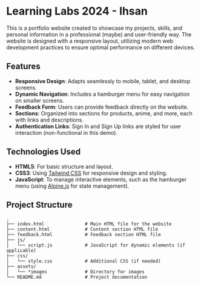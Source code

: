 # Learning Labs 2024 - Ihsan

This is a portfolio website created to showcase my projects, skills, and personal information in a professional (maybe) and user-friendly way. The website is designed with a responsive layout, utilizing modern web development practices to ensure optimal performance on different devices.

## Features

- **Responsive Design**: Adapts seamlessly to mobile, tablet, and desktop screens.
- **Dynamic Navigation**: Includes a hamburger menu for easy navigation on smaller screens.
- **Feedback Form**: Users can provide feedback directly on the website.
- **Sections**: Organized into sections for products, anime, and more, each with links and descriptions.
- **Authentication Links**: Sign In and Sign Up links are styled for user interaction (non-functional in this demo).

## Technologies Used

- **HTML5**: For basic structure and layout.
- **CSS3**: Using [Tailwind CSS](https://tailwindcss.com/) for responsive design and styling.
- **JavaScript**: To manage interactive elements, such as the hamburger menu (using [Alpine.js](https://alpinejs.dev/) for state management).

## Project Structure

```plaintext
.
├── index.html               # Main HTML file for the website
├── content.html             # Content section HTML file
├── feedback.html            # Feedback section HTML file
├── js/
│   └── script.js            # JavaScript for dynamic elements (if applicable)
├── css/
│   └── style.css            # Additional CSS (if needed)
├── assets/
│   └── *images              # Directory for images
└── README.md                # Project documentation


